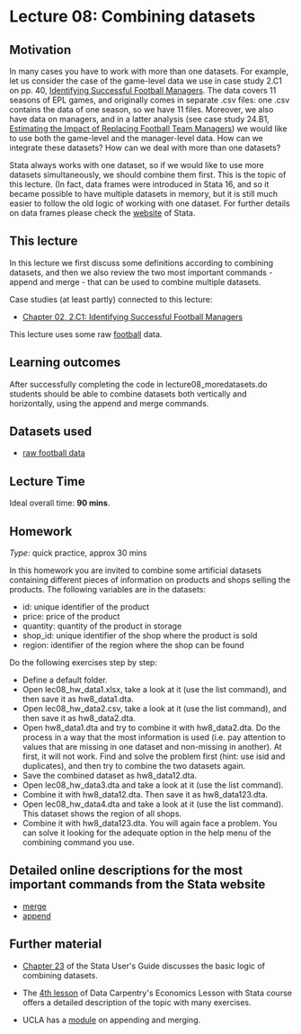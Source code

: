 # Lecture 08: Combining datasets

## Motivation

In many cases you have to work with more than one datasets. For example, let us consider the case of the game-level data we use in case study 2.C1 on pp. 40, [Identifying Successful Football Managers](https://gabors-data-analysis.com/casestudies/#ch02c-identifying-successful-football-managers). The data covers 11 seasons of EPL games, and originally comes in separate .csv files: one .csv contains the data of one season, so we have 11 files. Moreover, we also have data on managers, and in a latter analysis (see case study 24.B1, [Estimating the Impact of Replacing Football Team Managers](https://gabors-data-analysis.com/casestudies/#ch24-estimating-the-impact-of-replacing-football-team-managers)) we would like to use both the game-level and the manager-level data. How can we integrate these datasets? How can we deal with more than one datasets? 

Stata always works with one dataset, so if we would like to use more datasets simultaneously, we should combine them first. This is the topic of this lecture. (In fact, data frames were introduced in Stata 16, and so it became possible to have multiple datasets in memory, but it is still much easier to follow the old logic of working with one dataset. For further details on data frames please check the [website](https://www.stata.com/features/overview/multiple-datasets-in-memory/) of Stata.


## This lecture

In this lecture we first discuss some definitions according to combining datasets, and then we also review the two most important commands - append and merge - that can be used to combine multiple datasets.

Case studies (at least partly) connected to this lecture:
  - [Chapter 02, 2.C1: Identifying Successful Football Managers](https://gabors-data-analysis.com/casestudies/#ch02c-identifying-successful-football-managers)

This lecture uses some raw [football](https://osf.io/zqm6c/) data.

## Learning outcomes

After successfully completing the code in lecture08_moredatasets.do students should be able to combine datasets both vertically and horizontally, using the append and merge commands.

## Datasets used

* [raw football data](https://osf.io/zqm6c/)

## Lecture Time

Ideal overall time: **90 mins**.

## Homework

*Type*: quick practice, approx 30 mins

In this homework you are invited to combine some artificial datasets containing different pieces of information on products and shops selling the products. The following variables are in the datasets:
  - id: unique identifier of the product
  - price: price of the product
  - quantity: quantity of the product in storage
  - shop_id: unique identifier of the shop where the product is sold
  - region: identifier of the region where the shop can be found

Do the following exercises step by step:
  - Define a default folder.
  - Open lec08_hw_data1.xlsx, take a look at it (use the list command), and then save it as hw8_data1.dta.
  - Open lec08_hw_data2.csv, take a look at it (use the list command), and then save it as hw8_data2.dta.
  - Open hw8_data1.dta and try to combine it with hw8_data2.dta. Do the process in a way that the most information is used (i.e. pay attention to values that are missing in one dataset and non-missing in another). At first, it will not work. Find and solve the problem first (hint: use isid and duplicates), and then try to combine the two datasets again.
  - Save the combined dataset as hw8_data12.dta.
  - Open lec08_hw_data3.dta and take a look at it (use the list command).
  - Combine it with hw8_data12.dta. Then save it as hw8_data123.dta.
  - Open lec08_hw_data4.dta and take a look at it (use the list command). This dataset shows the region of all shops.
  - Combine it with hw8_data123.dta. You will again face a problem. You can solve it looking for the adequate option in the help menu of the combining command you use.


## Detailed online descriptions for the most important commands from the Stata website

  - [merge](https://www.stata.com/manuals/dmerge.pdf)
  - [append](https://www.stata.com/manuals/dappend.pdf)

## Further material

  - [Chapter 23](https://www.stata.com/manuals/u23.pdf) of the Stata User's Guide discusses the basic logic of combining datasets.

  - The [4th lesson](https://datacarpentry.org/stata-economics/04-combine-data/index.html) of Data Carpentry's Economics Lesson with Stata course offers a detailed description of the topic with many exercises.

  - UCLA has a [module](https://stats.oarc.ucla.edu/stata/modules/combining-data/) on appending and merging.









